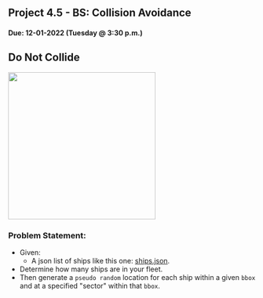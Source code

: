 ## Project 4.5 - BS: Collision Avoidance
#### Due: 12-01-2022 (Tuesday @ 3:30 p.m.)

## Do Not Collide
<img src="./images/collision.png" width="300">


### Problem Statement:

- Given:
  - A json list of ships like this one: [ships.json](ships.json).
- Determine how many ships are in your fleet.
- Then generate a `pseudo random` location for each ship within a given `bbox` and at a specified "sector" within that `bbox`.
